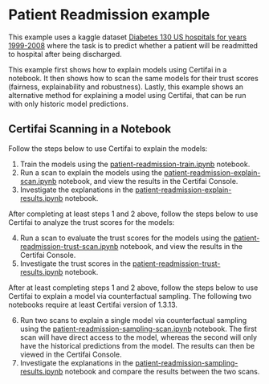 # Patient Readmission example

This example uses a kaggle dataset [Diabetes 130 US hospitals for years 1999-2008](https://www.kaggle.com/brandao/diabetes) where the task is to predict whether a patient will be readmitted to hospital after being discharged.

This example first shows how to explain models using Certifai in a notebook.
It then shows how to scan the same models for their trust scores
(fairness, explainability and robustness). Lastly, this example shows an alternative
method for explaining a model using Certifai, that can be run with only historic model predictions.

## Certifai Scanning in a Notebook

Follow the steps below to use Certifai to explain the models:

1. Train the models using the [patient-readmission-train.ipynb](patient-readmission-train.ipynb) notebook.
2. Run a scan to explain the models using the [patient-readmission-explain-scan.ipynb](patient-readmission-explain-scan.ipynb) notebook, and view the results in the Certifai Console.
3. Investigate the explanations in the [patient-readmission-explain-results.ipynb](patient-readmission-explain-results.ipynb) notebook.

After completing at least steps 1 and 2 above, follow the steps below to use
Certifai to analyze the trust scores for the models:

4. Run a scan to evaluate the trust scores for the models using the [patient-readmission-trust-scan.ipynb](patient-readmission-trust-scan.ipynb) notebook, and view the results in the Certifai Console.
5. Investigate the trust scores in the [patient-readmission-trust-results.ipynb](patient-readmission-trust-results.ipynb) notebook.

After at least completing steps 1 and 2 above, follow the steps below to use
Certifai to explain a model via counterfactual sampling. The following two notebooks require at least Certifai version of 1.3.13.

6. Run two scans to explain a single model via counterfactual sampling using the [patient-readmission-sampling-scan.ipynb](patient-readmission-sampling-scan.ipynb) notebook. The first scan will have direct access to the model, whereas the second will only have the historical predictions from the model. The results can then be viewed in the Certifai Console.
7. Investigate the explanations in the [patient-readmission-sampling-results.ipynb](patient-readmission-sampling-results.ipynb) notebook and compare the results between the two scans.
